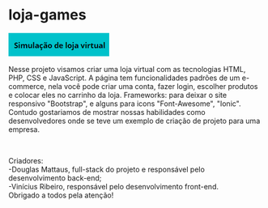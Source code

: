 # loja-games
<meta charset="utf-8">
<img src="tilt.png">
<p>Nesse projeto visamos criar uma loja virtual com as tecnologias HTML, PHP, CSS e JavaScript. A página tem funcionalidades padrões de um e-commerce, nela você pode criar uma conta, fazer login, escolher produtos e colocar eles no carrinho da loja. Frameworks: para deixar o site responsivo "Bootstrap", e alguns para icons "Font-Awesome", "Ionic". Contudo gostariamos de mostrar nossas habilidades como desenvolvedores onde se teve um exemplo de criação de projeto para uma empresa.</p><br>
<p>Criadores:<br>
-Douglas Mattaus, full-stack do projeto e responsável pelo desenvolvimento back-end;<br>
-Vinícius Ribeiro, responsável pelo desenvolvimento front-end.<br>
 Obrigado a todos pela atenção!

